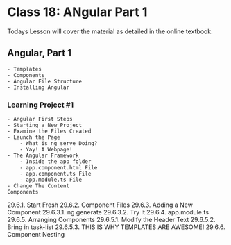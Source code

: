 # Class 18: ANgular Part 1

Todays Lesson will cover the material as detailed in the online textbook.

## Angular, Part 1

    - Templates 
    - Components
    - Angular File Structure
    - Installing Angular
### Learning Project #1
    - Angular First Steps
    - Starting a New Project
    - Examine the Files Created
    - Launch the Page
        - What is ng serve Doing?
        - Yay! A Webpage!
    - The Angular Framework
        - Inside the app folder
        - app.component.html File
        - app.component.ts File
        - app.module.ts File
    - Change The Content
    Components
29.6.1. Start Fresh
29.6.2. Component Files
29.6.3. Adding a New Component
29.6.3.1. ng generate
29.6.3.2. Try It
29.6.4. app.module.ts
29.6.5. Arranging Components
29.6.5.1. Modify the Header Text
29.6.5.2. Bring in task-list
29.6.5.3. THIS IS WHY TEMPLATES ARE AWESOME!
29.6.6. Component Nesting